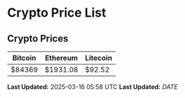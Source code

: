 # Crypto Price List

## Crypto Prices
| Bitcoin | Ethereum | Litecoin |
| ------- | -------- | -------- |
| $84369 | $1931.08 | $92.52 |
**Last Updated:** 2025-03-16 05:58 UTC
**Last Updated:** $DATE$
